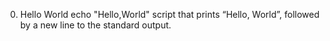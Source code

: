 0. Hello World  echo "Hello,World"   script that prints “Hello, World”, followed by a new line to the standard output.

